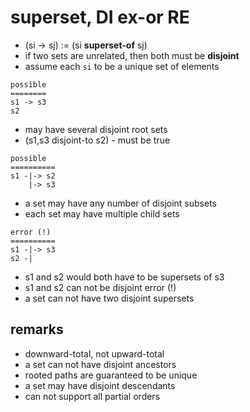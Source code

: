 
<!-- ======================================================================= -->
# superset, DI ex-or RE

- (si -> sj) := (si **superset-of** sj)
- if two sets are unrelated, then both must be **disjoint**
- assume each `si` to be a unique set of elements

```
possible
========
s1 -> s3
s2
```

- may have several disjoint root sets
- (s1,s3 disjoint-to s2) - must be true

```
possible
==========
s1 -|-> s2
    |-> s3
```

- a set may have any number of disjoint subsets
- each set may have multiple child sets

```
error (!)
==========
s1 -|-> s3
s2 -|
```

- s1 and s2 would both have to be supersets of s3
- s1 and s2 can not be disjoint error (!)
- a set can not have two disjoint supersets

<!-- ======================================================================= -->
## remarks

- downward-total, not upward-total
- a set can not have disjoint ancestors
- rooted paths are guaranteed to be unique
- a set may have disjoint descendants
- can not support all partial orders

